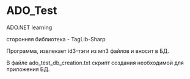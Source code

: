 # ADO_Test
ADO.NET learning

сторонняя библиотека - TagLib-Sharp

Программа, извлекает id3-тэги из мп3 файлов и вносит в БД.

В файле ado_test_db_creation.txt скрипт создания необходимой для приложения БД.
